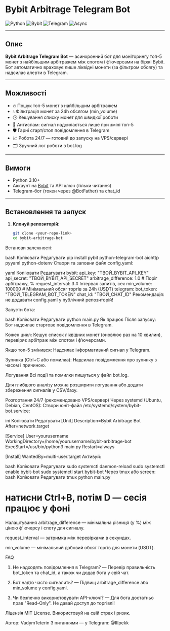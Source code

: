 # Bybit Arbitrage Telegram Bot

![Python](https://img.shields.io/badge/python-3.10%2B-blue)
![Bybit](https://img.shields.io/badge/Bybit-API-yellow)
![Telegram](https://img.shields.io/badge/Telegram-Bot-blue)
![Async](https://img.shields.io/badge/Asyncio-Fast-green)

---

## Опис

**Bybit Arbitrage Telegram Bot** — асинхронний бот для моніторингу топ-5 монет з найбільшим арбітражем між спотом і ф’ючерсами на біржі Bybit.  
Бот автоматично враховує лише ліквідні монети (за фільтром обсягу) та надсилає алерти в Telegram.

---

## Можливості

- 🔥 Пошук топ-5 монет з найбільшим арбітражем
- 💧 Фільтрація монет за 24h обсягом (min_volume)
- 🕒 Кешування списку монет для швидкої роботи
- 🚫 Антиспам: сигнал надсилається лише при зміні топ-5
- 🛡️ Гарні старт/стоп повідомлення в Telegram
- 📈 Робота 24/7 — готовий до запуску на VPS/сервері
- 🗂️ Зручний лог роботи в bot.log

---

## Вимоги

- Python 3.10+
- Аккаунт на [Bybit](https://www.bybit.com/) та API ключ (тільки читання)
- Telegram-бот (токен через @BotFather) та chat_id

---

## Встановлення та запуск

1. **Клонуй репозиторій:**
   ```bash
   git clone <your-repo-link>
   cd bybit-arbitrage-bot
Встанови залежності:

bash
Копіювати
Редагувати
pip install pybit python-telegram-bot aiohttp pyyaml python-dotenv
Створи та заповни файл config.yaml:

yaml
Копіювати
Редагувати
bybit:
  api_key: "ТВОЙ_BYBIT_API_KEY"
  api_secret: "ТВОЙ_BYBIT_API_SECRET"
  arbitrage_difference: 1.0         # Поріг арбітражу, %
  request_interval: 3               # Інтервал запитів, сек
  min_volume: 100000                # Мінімальний обсяг торгів за 24h (USDT)
telegram:
  bot_token: "ТВОЙ_TELEGRAM_BOT_TOKEN"
  chat_id: "ТВОЙ_CHAT_ID"
Рекомендація: не додавати config.yaml у публічний репозиторій!

Запусти бота:

bash
Копіювати
Редагувати
python main.py
Як працює
Після запуску: Бот надсилає стартове повідомлення в Telegram.

Кожен цикл: Кешує список ліквідних монет (оновлює раз на 10 хвилин), перевіряє арбітраж між спотом і ф’ючерсами.

Якщо топ-5 змінився: Надсилає інформативний сигнал у Telegram.

Зупинка (Ctrl+C або помилка): Надсилає повідомлення про зупинку з часом і причиною.

Логування
Всі події та помилки пишуться у файл bot.log.

Для глибшого аналізу можна розширити логування або додати збереження сигналів у CSV/базу.

Розгортання 24/7 (рекомендовано VPS/сервер)
Через systemd (Ubuntu, Debian, CentOS):
Створи юніт-файл /etc/systemd/system/bybit-bot.service:

ini
Копіювати
Редагувати
[Unit]
Description=Bybit Arbitrage Bot
After=network.target

[Service]
User=yourusername
WorkingDirectory=/home/yourusername/bybit-arbitrage-bot
ExecStart=/usr/bin/python3 main.py
Restart=always

[Install]
WantedBy=multi-user.target
Активуй:

bash
Копіювати
Редагувати
sudo systemctl daemon-reload
sudo systemctl enable bybit-bot
sudo systemctl start bybit-bot
Через tmux або screen:
bash
Копіювати
Редагувати
tmux
python main.py
# натисни Ctrl+B, потім D — сесія працює у фоні
Налаштування
arbitrage_difference — мінімальна різниця (у %) між ціною ф'ючерсу і споту для сигналу.

request_interval — затримка між перевірками в секундах.

min_volume — мінімальний добовий обсяг торгів для монети (USDT).

FAQ
1. Не надходять повідомлення в Telegram?
— Перевір правильність bot_token та chat_id, а також чи додав бота у свій чат.

2. Бот надто часто сигналить?
— Підвищ arbitrage_difference або min_volume у config.yaml.

3. Чи безпечно використовувати API-ключі?
— Для бота достатньо прав "Read-Only". Не давай доступ до торгівлі!

Ліцензія
MIT License.
Використовуй на свій страх і ризик.

Автор: VadymTeterin
З питаннями — у Telegram: @IIIpekk